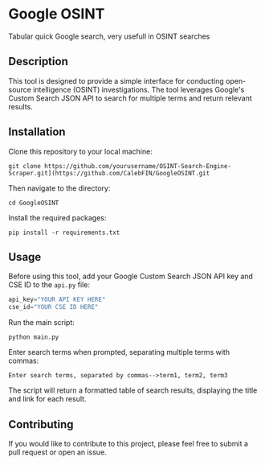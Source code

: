 # Google OSINT
Tabular quick Google search, very usefull in OSINT searches


## Description
This tool is designed to provide a simple interface for conducting open-source intelligence (OSINT) investigations. The tool leverages Google's Custom Search JSON API to search for multiple terms and return relevant results.

## Installation
Clone this repository to your local machine:
```
git clone https://github.com/yourusername/OSINT-Search-Engine-Scraper.git](https://github.com/CalebFIN/GoogleOSINT.git
```
Then navigate to the directory:
```
cd GoogleOSINT
```
Install the required packages:
```
pip install -r requirements.txt
```

## Usage
Before using this tool, add your Google Custom Search JSON API key and CSE ID to the `api.py` file:
```python
api_key="YOUR API KEY HERE"
cse_id="YOUR CSE ID HERE"
```
Run the main script:
```
python main.py
```
Enter search terms when prompted, separating multiple terms with commas:
```
Enter search terms, separated by commas-->term1, term2, term3
```
The script will return a formatted table of search results, displaying the title and link for each result.

## Contributing
If you would like to contribute to this project, please feel free to submit a pull request or open an issue.
